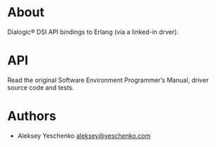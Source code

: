 About
=====

Dialogic® DSI API bindings to Erlang (via a linked-in drver).


API
===

Read the original Software Environment Programmer’s Manual,
driver source code and tests.


Authors
=======

- Aleksey Yeschenko <aleksey@yeschenko.com>
